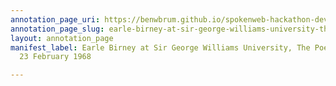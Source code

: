 ```yaml
---
annotation_page_uri: https://benwbrum.github.io/spokenweb-hackathon-development/annotations/earle-birney-at-sir-george-williams-university-the-poetry-series-23-february-1968-canvas-1-george-bowering.json
annotation_page_slug: earle-birney-at-sir-george-williams-university-the-poetry-series-23-february-1968-canvas-1-george-bowering
layout: annotation_page
manifest_label: Earle Birney at Sir George Williams University, The Poetry Series,
  23 February 1968

---
```

